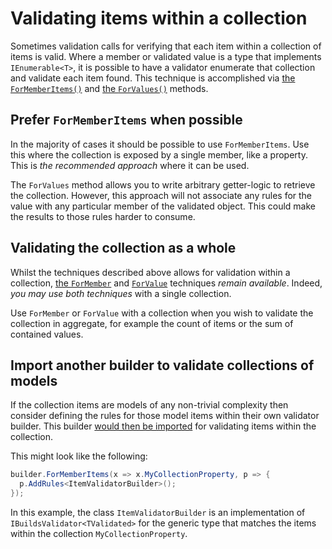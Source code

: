 # Validating items within a collection

Sometimes validation calls for verifying that each item within a collection of items is valid.
Where a member or validated value is a type that implements `IEnumerable<T>`, it is possible to have a validator enumerate that collection and validate each item found.
This technique is accomplished via [the `ForMemberItems()`] and [the `ForValues()`] methods.

[the `ForMemberItems()`]:todo
[the `ForValues()`]:todo

## Prefer `ForMemberItems` when possible

In the majority of cases it should be possible to use `ForMemberItems`.
Use this where the collection is exposed by a single member, like a property.
This is _the recommended approach_ where it can be used.

The `ForValues` method allows you to write arbitrary getter-logic to retrieve the collection.
However, this approach will not associate any rules for the value with any particular member of the validated object.
This could make the results to those rules harder to consume.

## Validating the collection as a whole

Whilst the techniques described above allows for validation within a collection, [the `ForMember`] and [`ForValue`] techniques _remain available_.
Indeed, _you may use both techniques_ with a single collection.

Use `ForMember` or `ForValue` with a collection when you wish to validate the collection in aggregate, for example the count of items or the sum of contained values.

[the `ForMember`]:todo
[`ForValue`]:todo

## Import another builder to validate collections of models

If the collection items are models of any non-trivial complexity then consider defining the rules for those model items within their own validator builder. This builder [would then be imported] for validating items within the collection.

This might look like the following:

```csharp
builder.ForMemberItems(x => x.MyCollectionProperty, p => {
  p.AddRules<ItemValidatorBuilder>();
});
```

In this example, the class `ItemValidatorBuilder` is an implementation of `IBuildsValidator<TValidated>` for the generic type that matches the items within the collection `MyCollectionProperty`.

[would then be imported]:ImportingRules.md